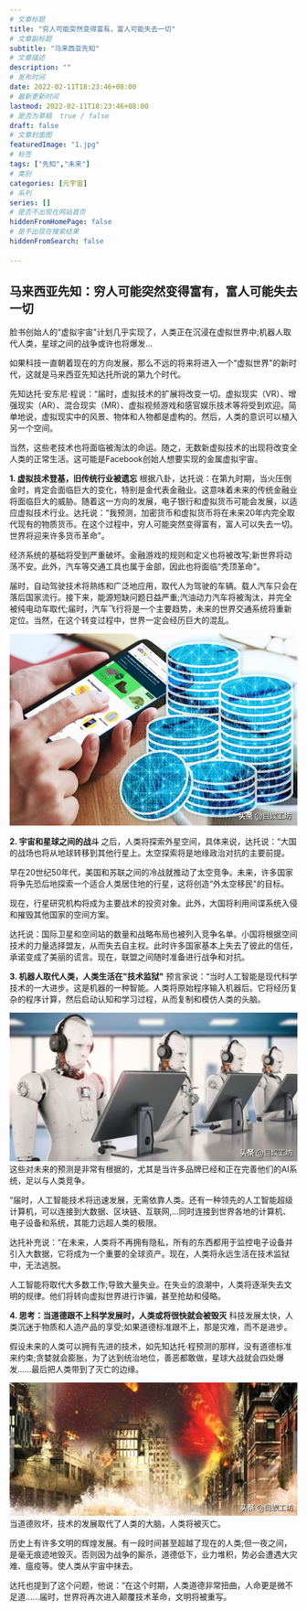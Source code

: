 ```yaml
---
# 文章标题
title: "穷人可能突然变得富有，富人可能失去一切"
# 文章副标题
subtitle: "马来西亚先知"
# 文章描述
description: ""
# 发布时间
date: 2022-02-11T18:23:46+08:00
# 最新更新时间
lastmod: 2022-02-11T18:23:46+08:00
# 是否为草稿  true / false
draft: false
# 文章封面图
featuredImage: "1.jpg"
# 标签
tags: ["先知","未来"]
# 类别
categories: [元宇宙]
# 系列
series: []
# 是否不出现在网站首页
hiddenFromHomePage: false
# 是不出现在搜索结果
hiddenFromSearch: false

---
```


<!--more-->

## **马来西亚先知：穷人可能突然变得富有，富人可能失去一切**



脸书创始人的“虚拟宇宙"计划几乎实现了，人类正在沉浸在虚拟世界中;机器人取代人类，星球之间的战争或许也将爆发...

如果科技一直朝着现在的方向发展，那么不远的将来将进入一个“虚拟世界"的新时代，这就是马来西亚先知达托所说的第九个时代。

先知达托·安东尼·程说：“届时，虚拟技术的扩展将改变一切。虚拟现实（VR）、增强现实（AR）、混合现实（MR）、虚拟视频游戏和感官娱乐技术等将受到欢迎。简单地说，虚拟现实中的风景、物体和人物都是虚构的。然后，人类的意识可以植入另一个空间。

当然，这些老技术也将面临被淘汰的命运。随之，无数新虚拟技术的出现将改变全人类的正常生活。这可能是Facebook创始人想要实现的金属虚拟宇宙。

**1. 虚拟技术登基，旧传统行业被遗忘**
根据八卦，达托说：在第九时期，当火压倒金时，肯定会面临巨大的变化，特别是金代表金融业。这意味着未来的传统金融业将面临巨大的威胁。随着这一方向的发展，电子银行和虚拟货币可能会发展，以适应虚拟技术行业。达托说：“我预测，加密货币和虚拟货币将在未来20年内完全取代现有的物质货币。在这个过程中，穷人可能突然变得富有，富人可以失去一切。世界将迎来许多货币革命"。

经济系统的基础将受到严重破坏。金融游戏的规则和定义也将被改写;新世界将动荡不安。此外，汽车等交通工具也属于金部，因此也将面临“秃顶革命"。

届时，自动驾驶技术将熟练和广泛地应用，取代人为驾驶的车辆。载人汽车只会在落后国家流行。接下来，能源短缺问题日益严重;汽油动力汽车将被淘汰，并完全被纯电动车取代;届时，汽车飞行将是一个主要趋势，未来的世界交通系统将重新定位。当然，在这个转变过程中，世界一定会经历巨大的混乱。

![](2.jpg)

**2. 宇宙和星球之间的战斗**
之后，人类将探索外星空间，具体来说，达托说：“大国的战场也将从地球转移到其他行星上。太空探索将是地缘政治对抗的主要前提。

早在20世纪50年代，美国和苏联之间的冷战就推动了太空竞争。未来，许多国家将争先恐后地探索一个适合人类居住地的行星，这将创造“外太空移民"的目标。

现在，行星研究机构将成为主要战术的投资对象。此外，大国将利用间谍系统入侵和摧毁其他国家的空间方案。

达托说：国际卫星和空间站的数量和战略布局也被列入竞争名单。小国将根据空间技术的力量选择盟友，从而失去自主权。此时许多国家基本上失去了彼此的信任，承诺变成了美丽的谎言。现在，联盟之间随时准备进行战争和对抗。

**3. 机器人取代人类，人类生活在"技术监狱"**
预言家说：“当时人工智能是现代科学技术的一大进步。这是机器的一种智能。人类将原始程序输入机器后。它将经历复杂的程序计算，然后启动认知和学习过程，从而复制和模仿人类的头脑。

![](3.jpg)
这些对未来的预测是非常有根据的，尤其是当许多品牌已经和正在完善他们的AI系统，足以与人类竞争。

“届时，人工智能技术将迅速发展，无需依靠人类。还有一种领先的人工智能超级计算机，可以连接到大数据、区块链、互联网,...同时连接到世界各地的计算机、电子设备和系统，其能力远超人类的极限。

达托补充说：“在未来，人类将不再拥有隐私，所有的东西都用于监控电子设备并引入大数据，它将成为一个重要的全球资产。现在，人类将永远生活在技术监狱中，无法逃脱。

人工智能将取代大多数工作;导致大量失业。在失业的浪潮中，人类将逐渐失去文明的规律。他们将转向虚拟世界进行诈骗，甚至抢劫和侵略。

**4. 思考：当道德跟不上科学发展时，人类或将很快就会被毁灭**
科技发展太快，人类沉迷于物质和人造产品的享受;如果道德标准跟不上，那是灾难，而不是进步。

假设未来的人类可以拥有先进的技术，如先知达托·程预测的那样，没有道德标准来约束;贪婪就会膨胀，为了达到统治地位，善恶都敢做，星球大战就会四处爆发......最后把人类带到了灭亡的边缘。

![](4.jpg)
当道德败坏，技术的发展取代了人类的大脑，人类将被灭亡。

历史上有许多文明的辉煌发展。有一段时间甚至超越了现在的人类;但一夜之间，是毫无痕迹地毁灭。否则因为战争的厮杀，道德低下，业力堆积，势必会遭遇大灾难、瘟疫等。使人类从宇宙中抹去。

达托也提到了这个问题，他说：“在这个时期，人类道德非常扭曲，人命更是微不足道......届时，世界将再次进入颠覆技术革命，文明将被重写。
